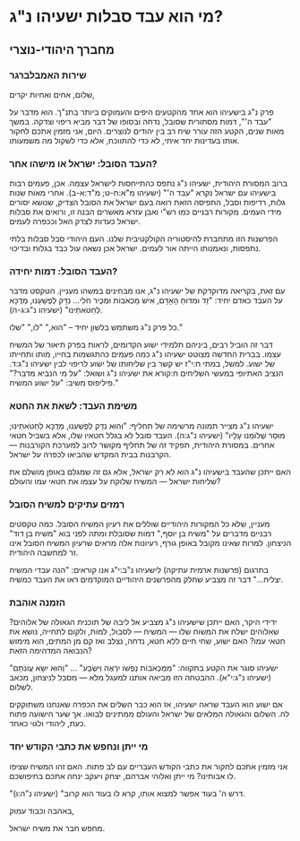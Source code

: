 # מי הוא עבד סבלות ישעיהו נ"ג?

## מחברך היהודי-נוצרי

### שירות האמבלברגר

שלום, אחים ואחיות יקרים,

פרק נ"ג בישעיהו הוא אחד מהקטעים היפים והעמוקים ביותר בתנ"ך. הוא מדבר על "עבד ה'", דמות מסתורית שסובל, נדחה ובסופו של דבר מביא ריפוי וצדקה. במשך מאות שנים, הקטע הזה עורר שיח רב בין יהודים לנוצרים. היום, אני מזמין אתכם לחקור אותו בעדינות יחד איתי, לא כדי להתווכח, אלא כדי לשקול מה משמעותו.

### העבד הסובל: ישראל או מישהו אחר?

ברוב המסורת היהודית, ישעיהו נ"ג נתפס כהתייחסות לישראל עצמה. אכן, פעמים רבות בישעיהו עם ישראל נקרא "עבד ה'" (ישעיהו מ"א:ח-ט; מ"ד:א-ב). אחרי מאות שנות גלות, רדיפות וסבל, התפיסה הזאת רואה בעם ישראל את הסובל הצדיק, שנושא יסורים מידי העמים. מקורות רבניים כמו רש"י ואבן עזרא מאשרים הבנה זו, ורואים את סבלות ישראל כעדות לצדק האל וככפרה לעמים.

הפרשנות הזו מתחברת להיסטוריה הקולקטיבית שלנו. העם היהודי סבל סבלות בלתי נתפסות, ונאמנותו הייתה אור לעמים. ישראל אכן נשאה עול כבד בגלות ובדיכוי.

### העבד הסובל: דמות יחידה?

עם זאת, בקריאה מדוקדקת של ישעיהו נ"ג, אנו מבחינים במשהו מעניין. הטקסט מדבר על העבד כאדם יחיד: "זֵדֹ וּמִדּוּחַ הָאָדָם, אִישׁ מַכְאֹבוֹת וּמְכֻיר חֹלִי... נִדָּק לְפֶשַׁעֵנוּ, מְדֻכָּא לְחַטֹּאתֵינוּ" (ישעיהו נ"ג:ג-ה).

כל פרק נ"ג משתמש בלשון יחיד – "הוא," "לו," "שלו."

דבר זה הוביל רבים, ביניהם תלמידי ישוע הקדומים, לראות בפרק תיאור של המשיח עצמו. בברית החדשה מצוטט ישעיהו נ"ג כמה פעמים כהתגשמות בחייו, מותו ותחייתו של ישוע. למשל, במתי ח:י"ז יש קשר בין שליחותו של ישוע לריפוי לבין ישעיהו נ"ג:ד. הנציב האתיופי במעשי השליחים ח:קורא את ישעיהו נ"ג ושואל: "על מי הנביא מדבר?" פיליפוס משיב: "על ישוע המשיח."

### משימת העבד: לשאת את החטא

ישעיהו נ"ג מצייר תמונה מרשימה של תחליף: "וְהוּא נִדַּק לְפֶשַׁעֵנוּ, מְדֻכָּא לְחַטֹּאתֵינוּ; מוּסַר שְׁלוֹמֵנוּ עָלָיו" (ישעיהו נ"ג:ה). העבד סובל לא בגלל חטאיו שלו, אלא בשביל חטאי אחרים. במסורת היהודית, תפקיד זה של תחליף מקושר לרוב למערכת הקורבנות — הקרבנות בבית המקדש שהביאו לכפרה על ישראל.

האם ייתכן שהעבד בישעיהו נ"ג הוא לא רק ישראל, אלא גם זה שמגלם באופן מושלם את שליחות ישראל — המשיח שלוקח על עצמו את חטאי עמו והעולם?

### רמזים עתיקים למשיח הסובל

מעניין, שלא כל המקורות היהודיים שוללים את רעיון המשיח הסובל. כמה טקסטים רבניים מדברים על "משיח בן יוסף," דמות שסובלת ומתה לפני בוא "משיח בן דוד" הניצחון. למרות שאינו מקובל באופן גורף, רעיונות אלה מראים שרעיון המשיח הסובל אינו זר למחשבה היהודית.

בתרגום (פרשנות ארמית עתיקה) לישעיהו נ"ב:י"ג אנו קוראים: "הנה עבדי המשיח יצליח..." דבר זה מצביע שחלק מהפרשנים היהודיים המוקדמים ראו את העבד כמשיח.

### הזמנה אוהבת

ידידי היקר, האם ייתכן שישעיהו נ"ג מצביע אל ליבה של תוכנית הגאולה של אלוהים? שאלוהים ישלח את המשוח שלו — המשיח — לסבול, למות, ולקום לתחייה, נושא את חטאי עמו? האם ישוע, שחי חיים ללא חטא, נדחה, נצלב ואז קם מן המתים, הוא מימוש הנבואה המדהימה הזאת?

ישעיהו סוגר את הקטע בתקווה: "מִמַּכְאֹבוֹת נַפְשׁוֹ יִרְאֶה וְישְׂבַּע" ... "וְהוּא יִשָּׂא עֲו‍ֹנֹתָם" (ישעיהו נ"ג:י"א). ההבטחה הזו מביאה אותנו למעגל מלא — מסבל לניצחון, מכאב לשלום.

אם ישוע הוא העבד שראה ישעיהו, אז הוא כבר השלים את הכפרה שאנחנו משתוקקים לה. השלום והגאולה המלאים של ישראל והעולם ממתינים לבואו. אך שער הישועה פתוח כעת, ליהודי ולגוי כאחד.

### מי ייתן ונחפש את כתבי הקודש יחד

אני מזמין אתכם לחקור את כתבי הקודש העבריים עם לב פתוח. האם זהו המשיח שציפו לו אבותינו? מי ייתן ואלוהי אברהם, יצחק ויעקב ינחה אתכם בחיפושכם.

"דרש ה' בעוד אפשר למצוא אותו, קרא לו בעוד הוא קרוב" (ישעיהו נ"ה:ו).

באהבה וכבוד עמוק,

מחפש חבר את משיח ישראל.
